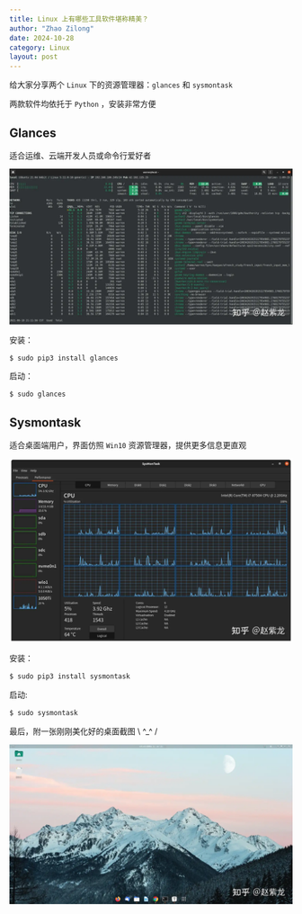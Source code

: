 ```yaml
---
title: Linux 上有哪些工具软件堪称精美？ 
author: "Zhao Zilong"
date: 2024-10-28
category: Linux
layout: post
---
```


给大家分享两个 `Linux` 下的资源管理器：`glances` 和 `sysmontask`

两款软件均依托于 `Python` ，安装非常方便

## Glances

适合运维、云端开发人员或命令行爱好者

![Glances](/assets/images/linuxtools-001.webp)

安装：

```bash
$ sudo pip3 install glances
```

启动：

```bash
$ sudo glances
```

## Sysmontask

适合桌面端用户，界面仿照 `Win10` 资源管理器，提供更多信息更直观

![SysmonTask](/assets/images/linuxtools-002.webp)

安装：

```bash
$ sudo pip3 install sysmontask
```

启动:

```bash
$ sudo sysmontask
```



最后，附一张刚刚美化好的桌面截图 \ ^_^ /

![](/assets/images/linuxtools-003.webp)

